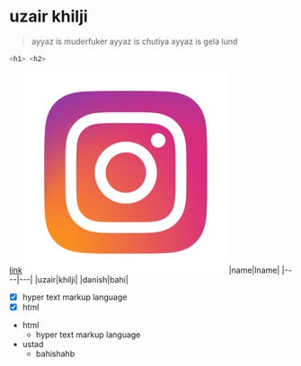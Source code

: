 # uzair khilji
>ayyaz is muderfuker
ayyaz  is chutiya 
ayyaz is gela lund
```javascript
<h1> <h2>
```
[link]()
![image](./instagram.png)
|name|lname|
|----|---|
|uzair|khilji|
|danish|bahi|
* [x] hyper text markup language 
* [x] html
* html
  * hyper text markup language
* ustad
  * bahishahb

